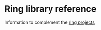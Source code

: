 # Ring library reference
Information to complement the [ring projects](https://github.com/ring-clojure)
